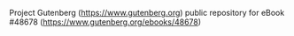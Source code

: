 Project Gutenberg (https://www.gutenberg.org) public repository for eBook #48678 (https://www.gutenberg.org/ebooks/48678)
